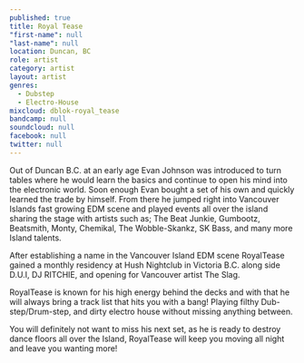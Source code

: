 ```yaml
---
published: true
title: Royal Tease
"first-name": null
"last-name": null
location: Duncan, BC
role: artist
category: artist
layout: artist
genres: 
  - Dubstep
  - Electro-House
mixcloud: dblok-royal_tease
bandcamp: null
soundcloud: null
facebook: null
twitter: null
---
```

Out of Duncan B.C. at an early age Evan Johnson was introduced to turn tables where he would learn the basics and continue to open his mind into the electronic world. Soon enough Evan bought a set of his own and quickly learned the trade by himself. From there he jumped right into Vancouver Islands fast growing EDM scene and played events all over the island sharing the stage with artists such as; The Beat Junkie, Gumbootz, Beatsmith, Monty, Chemikal, The Wobble-Skankz, SK Bass, and many more Island talents.

After establishing a name in the Vancouver Island EDM scene RoyalTease gained a monthly residency at Hush Nightclub in Victoria B.C. along side D.U.I, DJ RITCHIE, and opening for Vancouver artist The Slag.

RoyalTease is known for his high energy behind the decks and with that he will always bring a track list that hits you with a bang! Playing filthy Dub-step/Drum-step, and dirty electro house without missing anything between.

You will definitely not want to miss his next set, as he is ready to destroy dance floors all over the Island, RoyalTease will keep you moving all night and leave you wanting more!